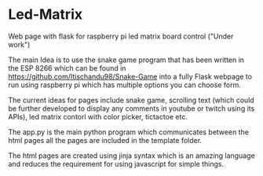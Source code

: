 # Led-Matrix
Web page with flask for raspberry pi led matrix board control ("Under work")

The main Idea is to use the snake game program that has been written in the ESP 8266 which can be found in https://github.com/Itischandu98/Snake-Game into a fully Flask webpage to run using raspberry pi which has multiple options you can choose form.

The current ideas for pages include snake game, scrolling text (which could be further developed to display any comments in youtube or twitch using its APIs), led matrix contorl with color picker, tictactoe etc.

The app.py is the main python program which communicates between the html pages all the pages are included in the template folder.

The html pages are created using jinja syntax which is an amazing language and reduces the requirement for using javascript for simple things.